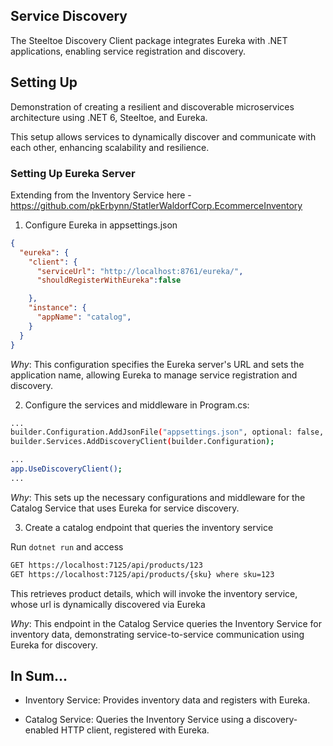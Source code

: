 ## Service Discovery

The Steeltoe Discovery Client package integrates Eureka with .NET applications, enabling service registration and discovery.

## Setting Up
Demonstration of creating a resilient and discoverable microservices architecture using .NET 6, Steeltoe, and Eureka. 

This setup allows services to dynamically discover and communicate with each other, enhancing scalability and resilience.

### Setting Up Eureka Server
Extending from the Inventory Service here - https://github.com/pkErbynn/StatlerWaldorfCorp.EcommerceInventory


1. Configure Eureka in appsettings.json
```json
{
  "eureka": {
    "client": {
      "serviceUrl": "http://localhost:8761/eureka/",
      "shouldRegisterWithEureka":false

    },
    "instance": {
      "appName": "catalog",
    }
  }
}
```
*Why*: This configuration specifies the Eureka server's URL and sets the application name, allowing Eureka to manage service registration and discovery.

2. Configure the services and middleware in Program.cs:

```bash
...
builder.Configuration.AddJsonFile("appsettings.json", optional: false, reloadOnChange: true);
builder.Services.AddDiscoveryClient(builder.Configuration);

...
app.UseDiscoveryClient();
...

```
*Why*: This sets up the necessary configurations and middleware for the Catalog Service that uses Eureka for service discovery.

3. Create a catalog endpoint that queries the inventory service

Run `dotnet run` and access

```bash
GET https://localhost:7125/api/products/123
GET https://localhost:7125/api/products/{sku} where sku=123
```
This retrieves product details, which will invoke the inventory service, whose url is dynamically discovered via Eureka

*Why*: This endpoint in the Catalog Service queries the Inventory Service for inventory data, demonstrating service-to-service communication using Eureka for discovery.



## In Sum...

- Inventory Service: Provides inventory data and registers with Eureka.

- Catalog Service: Queries the Inventory Service using a discovery-enabled HTTP client, registered with Eureka.


